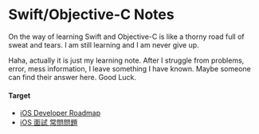 # Swift/Objective-C Notes

On the way of learning Swift and Objective-C is like a thorny road full of sweat and tears. I am still learning and I am never give up.

Haha, actually it is just my learning note. After I struggle from problems, error, mess information, I leave something I have known. Maybe someone can find their answer here. Good Luck.


#### Target
* [iOS Developer Roadmap](https://github.com/BohdanOrlov/iOS-Developer-Roadmap)
* [iOS 面試 常問問題](https://medium.com/@jiancheng06/25%E5%80%8B%E9%9D%A2%E8%A9%A6ios-junior%E5%B7%A5%E7%A8%8B%E5%B8%AB%E5%B8%B8%E5%95%8F%E5%95%8F%E9%A1%8C-5028ecdf411a)

